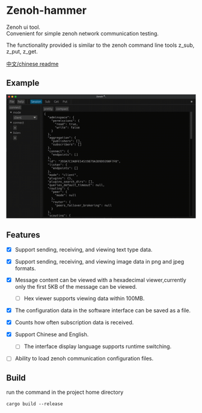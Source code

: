 # Zenoh-hammer

Zenoh ui tool.   
Convenient for simple zenoh network communication testing.

The functionality provided is similar to the zenoh command line tools z_sub, z_put, z_get.

[中文/chinese readme](https://github.com/sanri/zenoh-hammer/blob/main/README.zh.md)


## Example

<img src="media/example.gif">


## Features
- [x] Support sending, receiving, and viewing text type data.
- [x] Support sending, receiving, and viewing image data in png and jpeg formats.
- [x] Message content can be viewed with a hexadecimal viewer,currently only the first 5KB of the message can be viewed.
    - [ ] Hex viewer supports viewing data within 100MB.
- [x] The configuration data in the software interface can be saved as a file.
- [x] Counts how often subscription data is received.
- [x] Support Chinese and English.
    - [ ] The interface display language supports runtime switching.
- [ ] Ability to load zenoh communication configuration files.


## Build

run the command in the project home directory

```shell
cargo build --release
```
